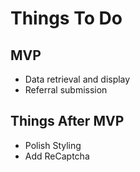 
# Things To Do

## MVP

- Data retrieval and display
- Referral submission

## Things After MVP

- Polish Styling
- Add ReCaptcha
